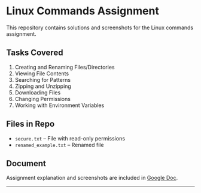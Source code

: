 # Linux Commands Assignment

This repository contains solutions and screenshots for the Linux commands assignment.

## Tasks Covered
1. Creating and Renaming Files/Directories
2. Viewing File Contents
3. Searching for Patterns
4. Zipping and Unzipping
5. Downloading Files
6. Changing Permissions
7. Working with Environment Variables

## Files in Repo
- `secure.txt` – File with read-only permissions
- `renamed_example.txt` – Renamed file


## Document
Assignment explanation and screenshots are included in [Google Doc](https://docs.google.com/document/d/1_3fmhlQcMNyN0lz0A-_vnY3qk6EicDS9xX2X-cTkIBA/edit?usp=drivesdk).

---

